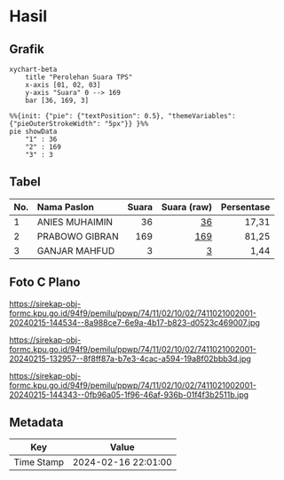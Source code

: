 # Hasil

## Grafik

```mermaid
xychart-beta
    title "Perolehan Suara TPS"
    x-axis [01, 02, 03]
    y-axis "Suara" 0 --> 169
    bar [36, 169, 3]
```

```mermaid
%%{init: {"pie": {"textPosition": 0.5}, "themeVariables": {"pieOuterStrokeWidth": "5px"}} }%%
pie showData
    "1" : 36
    "2" : 169
    "3" : 3
```

## Tabel

| No. | Nama Paslon    | Suara | Suara (raw) | Persentase |
|:--- |:-------------- | -----:| -----------:| ----------:|
| 1   | ANIES MUHAIMIN | 36    | [36][p-1]   | 17,31      |
| 2   | PRABOWO GIBRAN | 169   | [169][p-2]  | 81,25      |
| 3   | GANJAR MAHFUD  | 3     | [3][p-3]    | 1,44       |


[p-1]: https://github.com/gigit-pemilu/pemilu-2024-74-sulawesi-tenggara/blob/main/pilpres/hitung-suara/sub/74-sulawesi-tenggara/sub/11-kolaka-timur/sub/02-loea/sub/1002-simbalae/sub/001-tps/sub/paslon-1.txt
[p-2]: https://github.com/gigit-pemilu/pemilu-2024-74-sulawesi-tenggara/blob/main/pilpres/hitung-suara/sub/74-sulawesi-tenggara/sub/11-kolaka-timur/sub/02-loea/sub/1002-simbalae/sub/001-tps/sub/paslon-2.txt
[p-3]: https://github.com/gigit-pemilu/pemilu-2024-74-sulawesi-tenggara/blob/main/pilpres/hitung-suara/sub/74-sulawesi-tenggara/sub/11-kolaka-timur/sub/02-loea/sub/1002-simbalae/sub/001-tps/sub/paslon-3.txt

## Foto C Plano

https://sirekap-obj-formc.kpu.go.id/94f9/pemilu/ppwp/74/11/02/10/02/7411021002001-20240215-144534--8a988ce7-6e9a-4b17-b823-d0523c469007.jpg

https://sirekap-obj-formc.kpu.go.id/94f9/pemilu/ppwp/74/11/02/10/02/7411021002001-20240215-132957--8f8ff87a-b7e3-4cac-a594-19a8f02bbb3d.jpg

https://sirekap-obj-formc.kpu.go.id/94f9/pemilu/ppwp/74/11/02/10/02/7411021002001-20240215-144343--0fb96a05-1f96-46af-936b-01f4f3b2511b.jpg


## Metadata

| Key        | Value               |
| ---------- | ------------------- |
| Time Stamp | 2024-02-16 22:01:00 |



